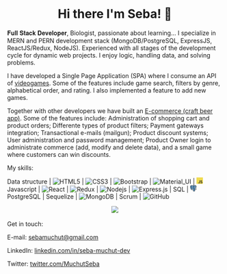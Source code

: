 <h1 align= "center"> Hi there I'm Seba! 👋 </h1>

𝐅𝐮𝐥𝐥 𝐒𝐭𝐚𝐜𝐤 𝐃𝐞𝐯𝐞𝐥𝐨𝐩𝐞𝐫, Biologist, passionate about learning…    I specialize in MERN and PERN development stack (MongoDB/PostgreSQL, ExpressJS, ReactJS/Redux, NodeJS). Experienced with all stages of the development cycle for dynamic web projects. I enjoy logic, handling data, and solving problems.

I have developed a Single Page Application (SPA) where I consume an API of [videogames](https://github.com/sebamuchut/PI-Videogames-FT14a). Some of the features include game search, filters by genre, alphabetical order, and rating. I also implemented a feature to add new games. 

Together with other developers we have built an [E-commerce (craft beer app)](https://la-montaner.vercel.app/). Some of the features include: Administration of shopping cart and product orders; Differente types of product filters; Payment gateways integration; Transactional e-mails (mailgun); Product discount systems; User administration and password management; Product Owner login to administrate commerce (add, modify and delete data), and a small game where customers can win discounts.
  
My skills: 

Data structure | ![HTML5](https://img.shields.io/badge/-HTML5-black?style=flat-square&logo=html5&logoColor=white) | ![CSS3](https://img.shields.io/badge/-CSS3-black?style=flat-square&logo=css3) | ![Bootstrap](https://img.shields.io/badge/-Bootstrap-black?style=flat-square&logo=bootstrap) | ![Material_UI](https://img.shields.io/badge/-Material_UI-black?style=flat-square&logo=material-ui) | <img height="15" src="https://raw.githubusercontent.com/github/explore/80688e429a7d4ef2fca1e82350fe8e3517d3494d/topics/javascript/javascript.png"> Javascript
 | ![React](https://img.shields.io/badge/-React-black?style=flat-square&logo=react) | ![Redux](https://img.shields.io/badge/-Redux-black?style=flat-square&logo=Redux) | ![Nodejs](https://img.shields.io/badge/-Nodejs-black?style=flat-square&logo=Node.js) | ![Express.js](https://img.shields.io/badge/express.js-black.svg?style=flat-square&logo=express) | SQL | <img height="15" src="https://raw.githubusercontent.com/github/explore/80688e429a7d4ef2fca1e82350fe8e3517d3494d/topics/postgresql/postgresql.png">PostgreSQL | Sequelize | ![MongoDB](https://img.shields.io/badge/-MongoDB-black?style=flat-square&logo=mongodb) | Scrum | ![GitHub](https://img.shields.io/badge/-GitHub-black?style=flat-square&logo=github)

<div align="center">
  <img src="https://github-readme-stats.vercel.app/api?username=sebamuchut"/>
</div>







Get in touch:

E-mail: sebamuchut@gmail.com

LinkedIn: [linkedin.com/in/seba-muchut-dev](https://www.linkedin.com/in/seba-muchut-dev/)

Twitter: [twitter.com/MuchutSeba](twitter.com/MuchutSeba)

